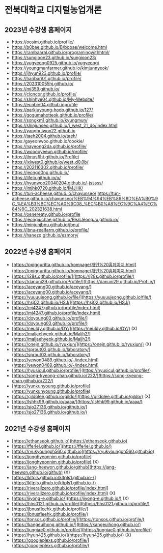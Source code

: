 # 전북대학교 디지털농업개론

## 2023년 수강생 홈페이지

* https://oosim.github.io/profile/
* https://b0bae.github.io/B/bobae/welcome.html
* https://rambaaral.github.io/programingwithhtml/
* https://sungjoon23.github.io/sungjoon23/
* https://yugyeong0925.github.io/yugyeong/
* https://youngmanfarmer.github.io/kimjunnyeok/
* https://jihyun923.github.io/profile/
* https://haribari01.github.io/profile/
* https://202310055hj.github.io/
* https://mj359.github.io/
* https://clqncor.github.io/profile/
* https://shinhye04.github.io/My-Website/
* https://eunbin04.github.ioprofile
* https://parkjuyoung-hodo.github.io/127/
* https://gogumahotteok.github.io/profile/
* https://songkm1.github.io/kyungmun/
* https://shinjunseo.github.io/j_west_21_do/index.html
* https://yanghuiwon22.github.io
* https://taeh2004.github.io/taeh/
* https:/gayeonwoo.github.io/cookie/
* https://nayeong2da.github.io/profile/
* https://wooooyeeun.github.io/profile/
* https://jbnusflht.github.io/Profile/
* https://ixiwest0.github.io/west_d0.0b/
* https://202116302.github.io/profile/
* https://jeongd0ng.github.io/
* https://lifelo.github.io/o/
* https://hyunwoo20040204.github.io/-jsssss/
* https://imjhk0720.github.io/IMJHK/
* https://tun-acheese.github.io/chayunseo/
https://tun-acheese.github.io/chayunseo/%EB%94%94%EB%86%8D%EA%B0%9C_%EA%B3%BC%EC%A0%9C08_%EC%B0%A8%EC%9C%A4%EC%84%9C_202321638.html
* https://oenereaty.github.io/profile
* https://jeongjuchae.github.io/RealJeongJu.github.io/
* https://minjunjbnu.github.io/jbnu/
* https://jbnu-realfarm.github.io/profile/
* https://hanezq.github.io/ezmory/

## 2022년 수강생 홈페이지

* [https://ppigguritta.github.io/hompage/개인%20홈페이지.html](https://ppigguritta.github.io/hompage/개인%20홈페이지.html)
* [https://j28s.github.io/profile/](https://j28s.github.io/profile/)
* [https://danuni29.github.io/Profile/](https://danuni29.github.io/Profile/)
* [https://aceyang00.github.io/aceyang/](https://aceyang00.github.io/aceyang/)
* [https://yuuuujeong.github.io/file/](https://yuuuujeong.github.io/file/)
* [https://hsj02.github.io/HSJ/](https://hsj02.github.io/HSJ/)
* [https://mj4247.github.io/profile/index.html](https://mj4247.github.io/profile/index.html)
* [https://doyoung03.github.io/profile/](https://doyoung03.github.io/profile/)
* [https://neuldy.github.io/DY/](https://neuldy.github.io/DY/) (X)
* [https://maljaehyeok.github.io/Maljh2/](https://maljaehyeok.github.io/Maljh2/)
* [https://onejn.github.io/ryuxjun/](https://onejn.github.io/ryuxjun/) (X)
* [https://sprout03.github.io/laboratory/](https://sprout03.github.io/laboratory/)
* [https://yewon0489.github.io/-/index.html](https://yewon0489.github.io/-/index.html)
* [https://hyusicul.github.io/profile/](https://hyusicul.github.io/profile/)
* [https://song-kyeong-chan.github.io/222/](https://song-kyeong-chan.github.io/222/)
* [https://yunkunyoung.github.io/profile](https://yunkunyoung.github.io/profile)
* [https://gildolee.github.io/gildo/](https://gildolee.github.io/gildo/) (X)
* [https://lshhk99.github.io/aaaa/](https://lshhk99.github.io/aaaa/)
* [https://sjo27136.github.io/github.io/](https://sjo27136.github.io/github.io/)

## 2021년 수강생 홈페이지

* [https://ethanseok.github.io](https://ethanseok.github.io)
* [https://ffe4el.github.io/](https://ffe4el.github.io/)
* [https://ryukyoungoh560.github.io](https://ryukyoungoh560.github.io)
* [https://jonghyeonnim.github.io/profile](https://jonghyeonnim.github.io/profile) (X)
* [https://jang-heewon.github.io/github](https://jang-heewon.github.io/github) (X)
* [https://kltpls.github.io/kltpls1.github.io-/](https://kltpls.github.io/kltpls1.github.io-/)
* [https://riverallzero.github.io/profile/index.html](https://riverallzero.github.io/profile/index.html) (X)
* [https://jiyong-e.github.io/](https://jiyong-e.github.io/) (X)
* [https://hhs0121.github.io/profile/](https://hhs0121.github.io/profile/)
* [https://jbnusfleehk.github.io/profile/](https://jbnusfleehk.github.io/profile/)
* [https://tonsos.github.io/profile/](https://tonsos.github.io/profile/)
* [https://kangeuihong.github.io/](https://kangeuihong.github.io/)
* [https://jungjae0.github.io/profile/](https://jungjae0.github.io/profile/)
* [https://hyun425.github.io/](https://hyun425.github.io/) (X)
* [https://googleplexs.github.io/profile/](https://googleplexs.github.io/profile/)

